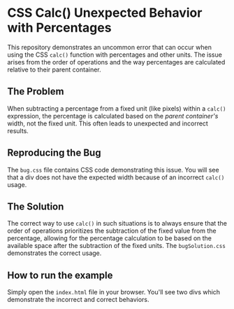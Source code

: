# CSS Calc() Unexpected Behavior with Percentages

This repository demonstrates an uncommon error that can occur when using the CSS `calc()` function with percentages and other units.  The issue arises from the order of operations and the way percentages are calculated relative to their parent container.

## The Problem

When subtracting a percentage from a fixed unit (like pixels) within a `calc()` expression, the percentage is calculated based on the *parent container's* width, not the fixed unit. This often leads to unexpected and incorrect results.

## Reproducing the Bug

The `bug.css` file contains CSS code demonstrating this issue.  You will see that a div does not have the expected width because of an incorrect `calc()` usage.

## The Solution

The correct way to use `calc()` in such situations is to always ensure that the order of operations prioritizes the subtraction of the fixed value from the percentage, allowing for the percentage calculation to be based on the available space after the subtraction of the fixed units.  The `bugSolution.css` demonstrates the correct usage.

## How to run the example

Simply open the `index.html` file in your browser. You'll see two divs which demonstrate the incorrect and correct behaviors.